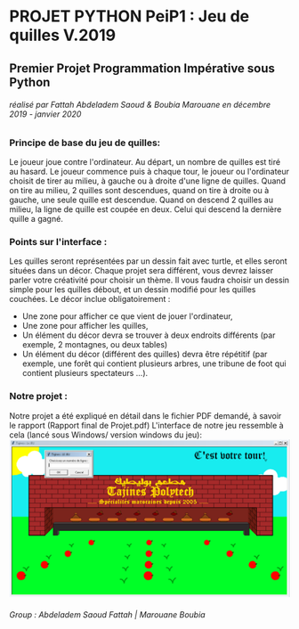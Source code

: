 # PROJET  PYTHON PeiP1 : Jeu de quilles V.2019
## Premier Projet Programmation Impérative sous Python
###### réalisé par Fattah Abdeladem Saoud & Boubia Marouane en décembre 2019 - janvier 2020

### Principe de base du jeu de quilles:
Le joueur joue contre l'ordinateur. Au départ, un nombre de quilles est tiré au hasard. 
Le joueur commence puis à chaque tour, le joueur ou l'ordinateur choisit de tirer au milieu, à gauche ou à droite d'une ligne de quilles. 
Quand on tire au milieu, 2 quilles sont descendues, quand on tire à droite ou à gauche, une seule quille est descendue. 
Quand on descend 2 quilles au milieu, la ligne de quille est coupée en deux. 
Celui qui descend la dernière quille a gagné.

### Points sur l'interface :
Les quilles seront représentées par un dessin fait avec turtle, et elles seront situées dans un décor. 
Chaque projet sera différent, vous devrez laisser parler votre créativité pour choisir un thème. 
Il vous faudra choisir un dessin simple pour les quilles débout, et un dessin modifié pour les quilles couchées. 
Le décor inclue obligatoirement :
*  Une zone pour afficher ce que vient de jouer l'ordinateur,
*  Une zone pour afficher les quilles,
*  Un élément du décor devra se trouver à deux endroits différents (par exemple, 2 montagnes, ou deux tables)
*  Un élément du décor (différent des quilles) devra être répétitif (par exemple, une forêt qui contient plusieurs arbres, une tribune de foot qui contient plusieurs spectateurs ...).

### Notre projet :
Notre projet a été expliqué en détail dans le fichier PDF demandé, à savoir le rapport (Rapport final de Projet.pdf)
L'interface de notre jeu ressemble à cela (lancé sous Windows/ version windows du jeu):
![Projet Quilles](./ecran.jpg)

###### Group : Abdeladem Saoud Fattah | Marouane Boubia